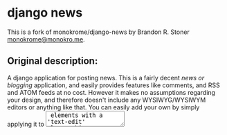 # django news

This is a fork of monokrome/django-news by Brandon R. Stoner <monokrome@monokro.me>.

## Original description:

A django application for posting news. This is a fairly decent *news or blogging* application, and easily provides features like comments, and RSS and ATOM feeds at no cost. However it makes no assumptions regarding your design, and therefore doesn't include any WYSIWYG/WYSIWYM editors or anything like that. You can easily add your own by simply applying it to <textarea> elements with a 'text-edit' class. This application also ties into the django user authentication system to allow multiple users to post, edit, and delete news articles on the web site.

## Tweaks by:

* Byron Ruth <b@devel.io>
* Kevin Murphy <murphyke@email.chop.edu>

## Release Notes

0.7.0 - Differences from the monokrome version:

* Remove defaulting the summary to a slice of the body
* Add prefix to slug, clean update formatting
* Ensure the created datetime has been set
* Rename created_on to created, add modified, remove fixtures
* Include date in slug to prevent unique clashes

0.7.1 - Updated for Haystack 2.X

0.8.0 - Changes to deal with deprecation of markup.templatetags